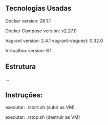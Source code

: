 
## Tecnologias Usadas

Docker
 version: 26.1.1

Docker Compose 
 version: v2.27.0

Vagrant
 version: 2.4.1
 vagrant-vbguest: 0.32.0

Virtualbox
 version: 6.1

## Estrutura

...


## Instruções:

executar: ./start.sh 
(subir as VM)


executar: ./stop.sh 
(destruir as VM)

